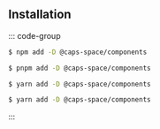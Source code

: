 ## Installation

::: code-group

```sh [npm]
$ npm add -D @caps-space/components
```

```sh [pnpm]
$ pnpm add -D @caps-space/components
```

```sh [yarn]
$ yarn add -D @caps-space/components
```

```sh [yarn (pnp)]
$ yarn add -D @caps-space/components
```

:::
